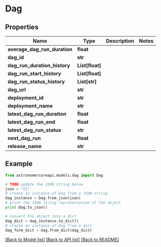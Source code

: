 # Dag


## Properties
Name | Type | Description | Notes
------------ | ------------- | ------------- | -------------
**average_dag_run_duration** | **float** |  | 
**dag_id** | **str** |  | 
**dag_run_duration_history** | **List[float]** |  | 
**dag_run_start_history** | **List[float]** |  | 
**dag_run_status_history** | **List[str]** |  | 
**dag_url** | **str** |  | 
**deployment_id** | **str** |  | 
**deployment_name** | **str** |  | 
**latest_dag_run_duration** | **float** |  | 
**latest_dag_run_end** | **float** |  | 
**latest_dag_run_status** | **str** |  | 
**next_dag_run** | **float** |  | 
**release_name** | **str** |  | 

## Example

```python
from astronomercoreapi.models.dag import Dag

# TODO update the JSON string below
json = "{}"
# create an instance of Dag from a JSON string
dag_instance = Dag.from_json(json)
# print the JSON string representation of the object
print Dag.to_json()

# convert the object into a dict
dag_dict = dag_instance.to_dict()
# create an instance of Dag from a dict
dag_form_dict = dag.from_dict(dag_dict)
```
[[Back to Model list]](../README.md#documentation-for-models) [[Back to API list]](../README.md#documentation-for-api-endpoints) [[Back to README]](../README.md)


